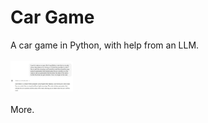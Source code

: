 # Car Game
A car game in Python, with help from an LLM.<br>
<br>
<img src="Pics/start.jpg" alt="Chat with ChatGPT" width="100">
<br>
<br>
More. 
